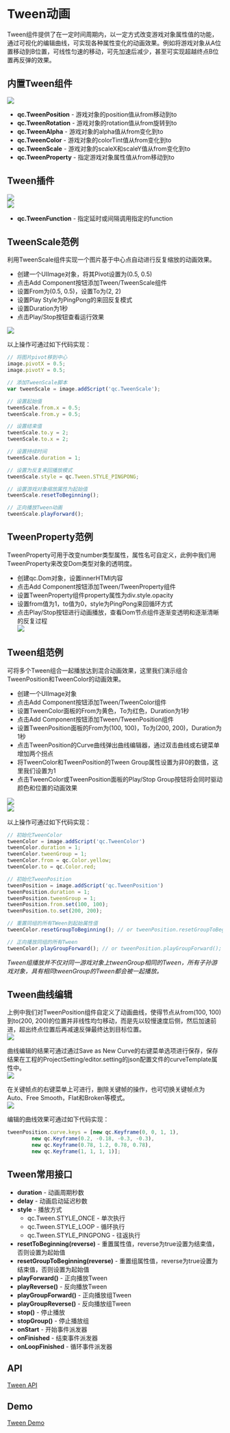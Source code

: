 # Tween动画
Tween组件提供了在一定时间周期内，以一定方式改变游戏对象属性值的功能，通过可视化的编辑曲线，可实现各种属性变化的动画效果。例如将游戏对象从A位置移动到B位置，可线性匀速的移动，可先加速后减少，甚至可实现超越终点B位置再反弹的效果。  

## 内置Tween组件
![](images/tween.png)  
* __qc.TweenPosition__ - 游戏对象的position值从from移动到to
* __qc.TweenRotation__ - 游戏对象的rotation值从from旋转到to
* __qc.TweenAlpha__ - 游戏对象的alpha值从from变化到to
* __qc.TweenColor__ - 游戏对象的colorTint值从from变化到to
* __qc.TweenScale__ - 游戏对象的scaleX和scaleY值从from变化到to
* __qc.TweenProperty__ - 指定游戏对象属性值从from移动到to

## Tween插件
![](images/tweenFunc.png)  
![](images/tweenFuncAdd.png)      
* __qc.TweenFunction__ - 指定延时或间隔调用指定的function

## TweenScale范例
利用TweenScale组件实现一个图片基于中心点自动进行反复缩放的动画效果。

* 创建一个UIImage对象，将其Pivot设置为(0.5, 0.5)
* 点击Add Component按钮添加Tween/TweenScale组件
* 设置From为(0.5, 0.5)，设置To为(2, 2)
* 设置Play Style为PingPong的来回反复模式
* 设置Duration为1秒
* 点击Play/Stop按钮查看运行效果	

![](images/tweenscale.png) 

以上操作可通过如下代码实现：	
````javascript
// 将图片pivot移到中心
image.pivotX = 0.5;
image.pivotY = 0.5;

// 添加TweenScale脚本
var tweenScale = image.addScript('qc.TweenScale');

// 设置起始值
tweenScale.from.x = 0.5;
tweenScale.from.y = 0.5;

// 设置结束值
tweenScale.to.y = 2;
tweenScale.to.x = 2;

// 设置持续时间
tweenScale.duration = 1;

// 设置为反复来回播放模式
tweenScale.style = qc.Tween.STYLE_PINGPONG;

// 设置游戏对象缩放属性为起始值
tweenScale.resetToBeginning();

// 正向播放Tween动画
tweenScale.playForward();
````

## TweenProperty范例
TweenProperty可用于改变number类型属性，属性名可自定义，此例中我们用TweenProperty来改变Dom类型对象的透明度。	

* 创建qc.Dom对象，设置innerHTMl内容
* 点击Add Component按钮添加Tween/TweenProperty组件
* 设置TweenProperty组件property属性为div.style.opacity
* 设置from值为1，to值为0，style为PingPong来回循环方式
* 点击Play/Stop按钮进行动画播放，查看Dom节点组件逐渐变透明和逐渐清晰的反复过程	
![](images/tweendom.png) 	

## Tween组范例
可将多个Tween组合一起播放达到混合动画效果，这里我们演示组合TweenPosition和TweenColor的动画效果。

* 创建一个UIImage对象
* 点击Add Component按钮添加Tween/TweenColor组件
* 设置TweenColor面板的From为黄色，To为红色，Duration为1秒
* 点击Add Component按钮添加Tween/TweenPosition组件
* 设置TweenPosition面板的From为(100, 100)，To为(200, 200)，Duration为1秒
* 点击TweenPosition的Curve曲线弹出曲线编辑器，通过双击曲线或右键菜单增加两个拐点
* 将TweenColor和TweenPosition的Tween Group属性设置为非0的数值，这里我们设置为1
* 点击TweenColor或TweenPosition面板的Play/Stop Group按钮将会同时驱动颜色和位置的动画效果	
	
![](images/tweencolor.png)   		
![](images/tweengroup.png) 	 

以上操作可通过如下代码实现：	
````javascript
// 初始化TweenColor
tweenColor = image.addScript('qc.TweenColor')
tweenColor.duration = 1;
tweenColor.tweenGroup = 1;
tweenColor.from = qc.Color.yellow;
tweenColor.to = qc.Color.red;

// 初始化TweenPosition
tweenPosition = image.addScript('qc.TweenPosition')
tweenPosition.duration = 1;
tweenPosition.tweenGroup = 1;
tweenPosition.from.set(100, 100);
tweenPosition.to.set(200, 200);

// 重置同组的所有TWeen到起始属性值
tweenColor.resetGroupToBeginning(); // or tweenPosition.resetGroupToBeginning();

// 正向播放同组的所有Tween
tweenColor.playGroupForward(); // or tweenPosition.playGroupForward();
````

*Tween组播放并不仅对同一游戏对象上tweenGroup相同的Tween，所有子孙游戏对象，具有相同tweenGroup的Tween都会被一起播放。*

## Tween曲线编辑

上例中我们对TweenPosition组件自定义了动画曲线，使得节点从from(100, 100)到to(200, 200)的位置并非线性均匀移动，而是先以较慢速度后侧，然后加速前进，超出终点位置后再减速反弹最终达到目标位置。  	
![](images/curvelist.png) 	 

曲线编辑的结果可通过通过Save as New Curve的右键菜单选项进行保存，保存结果在工程的ProjectSetting/editor.setting的json配置文件的curveTemplate属性中。	  
![](images/curvesave.png) 	

在关键帧点的右键菜单上可进行，删除关键帧的操作，也可切换关键帧点为Auto、Free Smooth，Flat和Broken等模式。	 
![](images/tweenkey.png) 	

编辑的曲线效果可通过如下代码实现：	
````javascript
tweenPosition.curve.keys = [new qc.Keyframe(0, 0, 1, 1), 
		new qc.Keyframe(0.2, -0.18, -0.3, -0.3), 
		new qc.Keyframe(0.78, 1.2, 0.78, 0.78), 
		new qc.Keyframe(1, 1, 1, 1)];
````		
 
## Tween常用接口

* __duration__ - 动画周期秒数
* __delay__ - 动画启动延迟秒数
* __style__ - 播放方式
	* qc.Tween.STYLE_ONCE - 单次执行
	* qc.Tween.STYLE_LOOP - 循环执行
	* qc.Tween.STYLE_PINGPONG - 往返执行
* __resetToBeginning(reverse)__ - 重置属性值，reverse为true设置为结束值，否则设置为起始值
* __resetGroupToBeginning(reverse)__ - 重置组属性值，reverse为true设置为结束值，否则设置为起始值
* __playForward()__ - 正向播放Tween
* __playReverse()__ - 反向播放Tween
* __playGroupForward()__ - 正向播放组Tween
* __playGroupReverse()__ - 反向播放组Tween
* __stop()__ - 停止播放
* __stopGroup()__ - 停止播放组
* __onStart__ - 开始事件派发器
* __onFinished__ - 结束事件派发器
* __onLoopFinished__ - 循环事件派发器

## API
[Tween API](http://docs.zuoyouxi.com/api/components/Tween.html)

## Demo
[Tween Demo](http://engine.zuoyouxi.com/demo/index.html#anchor_Tween)           